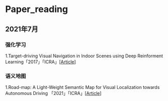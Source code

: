 # Paper_reading
## 2021年7月
### 强化学习
1.Target-driving Visual Navigation in Indoor Scenes using Deep Reinforment Learning「2017」「ICRA」[[Article]()]  
### 语义地图
1.Road-map: A Light-Weight Semantic Map for Visual Localization towards Autonomous Driving 「2021」「ICRA」[[Article]()]